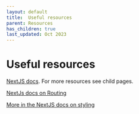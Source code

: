 ```yaml
---
layout: default
title:  Useful resources
parent: Resources
has_children: true
last_updated: Oct 2023
---
```


#  Useful resources

[NextJS docs](https://nextjs.org/docs). For more resources see child pages.

[NextJs docs on Routing](https://nextjs.org/docs/app/building-your-application/routing)

[More in the NextJS docs on styling](https://nextjs.org/docs/app/building-your-application/styling)
